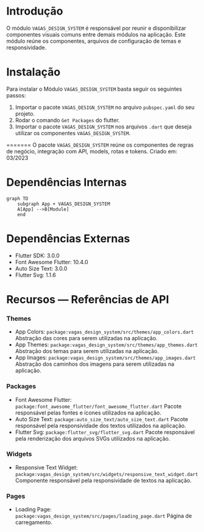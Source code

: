 # Introdução
O módulo `VAGAS_DESIGN_SYSTEM` é responsável por reunir e disponibilizar componentes visuais comuns entre demais módulos na aplicação. Este módulo reúne os componentes, arquivos de configuração de temas e responsividade.

# Instalação
Para instalar o Módulo `VAGAS_DESIGN_SYSTEM` basta seguir os seguintes passos:
1.	Importar o pacote `VAGAS_DESIGN_SYSTEM` no arquivo `pubspec.yaml` do seu projeto.
2.	Rodar o comando `Get Packages` do flutter.
3.	Importar o pacote `VAGAS_DESIGN_SYSTEM` nos arquivos `.dart` que deseja utilizar os componentes `VAGAS_DESIGN_SYSTEM`.


=======
O pacote `VAGAS_DESIGN_SYSTEM` reúne os componentes de regras de negócio, integração com API, models, rotas e tokens.
Criado em: 03/2023


Dependências Internas
=============================
```mermaid
graph TD
    subgraph App + VAGAS_DESIGN_SYSTEM
    A[App] -->B[Module]
    end
```
Dependências Externas
==========
* Flutter SDK: 3.0.0
* Font Awesome Flutter: 10.4.0
* Auto Size Text: 3.0.0
* Flutter Svg: 1.1.6

Recursos — Referências de API
========
### Themes
* App Colors: `package:vagas_design_system/src/themes/app_colors.dart` Abstração das cores para serem utilizadas na aplicação.
* App Themes: `package:vagas_design_system/src/themes/app_themes.dart` Abstração dos temas para serem utilizadas na aplicação.
* App Images: `package:vagas_design_system/src/themes/app_images.dart` Abstração dos caminhos dos imagens para serem utilizadas na aplicação.

### Packages
* Font Awesome Flutter: `package:font_awesome_flutter/font_awesome_flutter.dart` Pacote responsável pelas fontes e ícones utilizados na aplicação.
* Auto Size Text: `package:auto_size_text/auto_size_text.dart` Pacote responsável pela responsividade dos textos utilizados na aplicação.
* Flutter Svg: `package:flutter_svg/flutter_svg.dart` Pacote responsável pela renderização dos arquivos SVGs utilizados na aplicação.

### Widgets
* Responsive Text Widget: `package:vagas_design_system/src/widgets/responsive_text_widget.dart` Componente responsável pela responsividade de textos na aplicação.

### Pages
* Loading Page: `package:vagas_design_system/src/pages/loading_page.dart` Página de carregamento.


